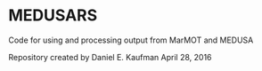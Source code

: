 # MEDUSARS
Code for using and processing output from MarMOT and MEDUSA

Repository created by Daniel E. Kaufman
April 28, 2016
